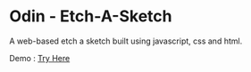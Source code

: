 # Odin - Etch-A-Sketch

A web-based etch a sketch built using javascript, css and html.

 Demo : [Try Here](https://tymc47.github.io/odin-etchasketch/)